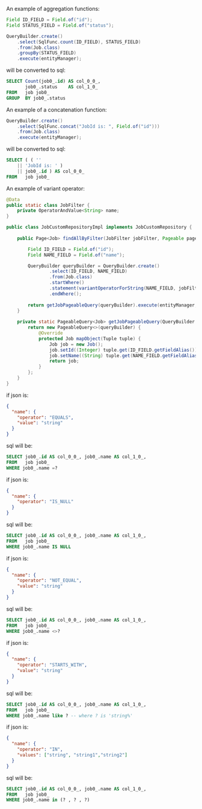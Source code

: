 An example of aggregation functions:

```java
Field ID_FIELD = Field.of("id");
Field STATUS_FIELD = Field.of("status");

QueryBuilder.create()
    .select(SqlFunc.count(ID_FIELD), STATUS_FIELD)
    .from(Job.class)
    .groupBy(STATUS_FIELD)
    .execute(entityManager);
```
will be converted to sql:
```sql
SELECT Count(job0_.id) AS col_0_0_,
       job0_.status    AS col_1_0_
FROM   job job0_
GROUP  BY job0_.status
```

An example of a concatenation function:

```java
QueryBuilder.create()
    .select(SqlFunc.concat("JobId is: ", Field.of("id")))
    .from(Job.class)
    .execute(entityManager);
```
will be converted to sql:

```sql
SELECT ( ( ''
    || 'JobId is: ' )
    || job0_.id ) AS col_0_0_
FROM   job job0_
```

An example of variant operator:

```java
@Data
public static class JobFilter {
    private OperatorAndValue<String> name;
}

public class JobCustomRepositoryImpl implements JobCustomRepository {
    
    public Page<Job> findAllByFilter(JobFilter jobFilter, Pageable pageable) {

        Field ID_FIELD = Field.of("id");
        Field NAME_FIELD = Field.of("name");

        QueryBuilder queryBuilder = QueryBuilder.create()
                .select(ID_FIELD, NAME_FIELD)
                .from(Job.class)
                .startWhere()
                .statement(variantOperatorForString(NAME_FIELD, jobFilter.getName()))
                .endWhere();
        
        return getJobPageableQuery(queryBuilder).execute(entityManager, pageable);
    }
    
    private static PageableQuery<Job> getJobPageableQuery(QueryBuilder queryBuilder) {
        return new PageableQuery<>(queryBuilder) {
            @Override
            protected Job mapObject(Tuple tuple) {
                Job job = new Job();
                job.setId((Integer) tuple.get(ID_FIELD.getFieldAlias()));
                job.setName((String) tuple.get(NAME_FIELD.getFieldAlias()));
                return job;
            }
        };
    }
}
```

if json is:
```json
{
  "name": {
    "operator": "EQUALS",
    "value": "string"
  }
}
```
sql will be:
```sql
SELECT job0_.id AS col_0_0_, job0_.name AS col_1_0_,
FROM   job job0_
WHERE job0_.name =?
```

if json is:
```json
{
  "name": {
    "operator": "IS_NULL"
  }
}
```
sql will be:
```sql
SELECT job0_.id AS col_0_0_, job0_.name AS col_1_0_,
FROM   job job0_
WHERE job0_.name IS NULL
```

if json is:
```json
{
  "name": {
    "operator": "NOT_EQUAL",
    "value": "string"
  }
}
```
sql will be:
```sql
SELECT job0_.id AS col_0_0_, job0_.name AS col_1_0_,
FROM   job job0_
WHERE job0_.name <>?
```

if json is:
```json
{
  "name": {
    "operator": "STARTS_WITH",
    "value": "string"
  }
}
```
sql will be:
```sql
SELECT job0_.id AS col_0_0_, job0_.name AS col_1_0_,
FROM   job job0_
WHERE job0_.name like ? -- where ? is 'string%'
```

if json is:
```json
{
  "name": {
    "operator": "IN",
    "values": ["string", "string1","string2"]
  }
}
```
sql will be:
```sql
SELECT job0_.id AS col_0_0_, job0_.name AS col_1_0_,
FROM   job job0_
WHERE job0_.name in (? , ? , ?)
```
